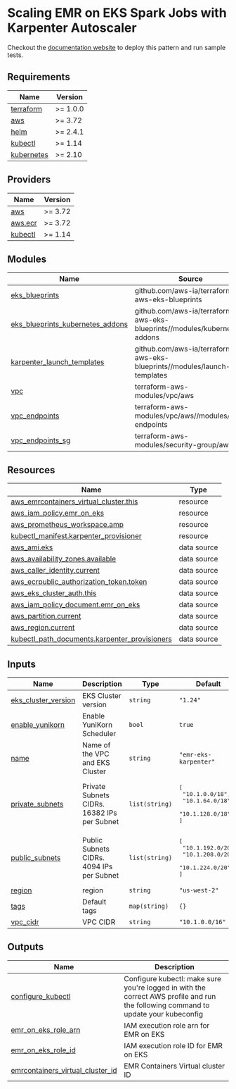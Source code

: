 # Scaling EMR on EKS Spark Jobs with Karpenter Autoscaler
Checkout the [documentation website](https://awslabs.github.io/data-on-eks/docs/amazon-emr-on-eks/emr-eks-karpenter) to deploy this pattern and run sample tests.

<!-- BEGINNING OF PRE-COMMIT-TERRAFORM DOCS HOOK -->
## Requirements

| Name | Version |
|------|---------|
| <a name="requirement_terraform"></a> [terraform](#requirement\_terraform) | >= 1.0.0 |
| <a name="requirement_aws"></a> [aws](#requirement\_aws) | >= 3.72 |
| <a name="requirement_helm"></a> [helm](#requirement\_helm) | >= 2.4.1 |
| <a name="requirement_kubectl"></a> [kubectl](#requirement\_kubectl) | >= 1.14 |
| <a name="requirement_kubernetes"></a> [kubernetes](#requirement\_kubernetes) | >= 2.10 |

## Providers

| Name | Version |
|------|---------|
| <a name="provider_aws"></a> [aws](#provider\_aws) | >= 3.72 |
| <a name="provider_aws.ecr"></a> [aws.ecr](#provider\_aws.ecr) | >= 3.72 |
| <a name="provider_kubectl"></a> [kubectl](#provider\_kubectl) | >= 1.14 |

## Modules

| Name | Source | Version |
|------|--------|---------|
| <a name="module_eks_blueprints"></a> [eks\_blueprints](#module\_eks\_blueprints) | github.com/aws-ia/terraform-aws-eks-blueprints | v4.19.0 |
| <a name="module_eks_blueprints_kubernetes_addons"></a> [eks\_blueprints\_kubernetes\_addons](#module\_eks\_blueprints\_kubernetes\_addons) | github.com/aws-ia/terraform-aws-eks-blueprints//modules/kubernetes-addons | v4.19.0 |
| <a name="module_karpenter_launch_templates"></a> [karpenter\_launch\_templates](#module\_karpenter\_launch\_templates) | github.com/aws-ia/terraform-aws-eks-blueprints//modules/launch-templates | v4.15.0 |
| <a name="module_vpc"></a> [vpc](#module\_vpc) | terraform-aws-modules/vpc/aws | ~> 3.0 |
| <a name="module_vpc_endpoints"></a> [vpc\_endpoints](#module\_vpc\_endpoints) | terraform-aws-modules/vpc/aws//modules/vpc-endpoints | ~> 3.0 |
| <a name="module_vpc_endpoints_sg"></a> [vpc\_endpoints\_sg](#module\_vpc\_endpoints\_sg) | terraform-aws-modules/security-group/aws | ~> 4.0 |

## Resources

| Name | Type |
|------|------|
| [aws_emrcontainers_virtual_cluster.this](https://registry.terraform.io/providers/hashicorp/aws/latest/docs/resources/emrcontainers_virtual_cluster) | resource |
| [aws_iam_policy.emr_on_eks](https://registry.terraform.io/providers/hashicorp/aws/latest/docs/resources/iam_policy) | resource |
| [aws_prometheus_workspace.amp](https://registry.terraform.io/providers/hashicorp/aws/latest/docs/resources/prometheus_workspace) | resource |
| [kubectl_manifest.karpenter_provisioner](https://registry.terraform.io/providers/gavinbunney/kubectl/latest/docs/resources/manifest) | resource |
| [aws_ami.eks](https://registry.terraform.io/providers/hashicorp/aws/latest/docs/data-sources/ami) | data source |
| [aws_availability_zones.available](https://registry.terraform.io/providers/hashicorp/aws/latest/docs/data-sources/availability_zones) | data source |
| [aws_caller_identity.current](https://registry.terraform.io/providers/hashicorp/aws/latest/docs/data-sources/caller_identity) | data source |
| [aws_ecrpublic_authorization_token.token](https://registry.terraform.io/providers/hashicorp/aws/latest/docs/data-sources/ecrpublic_authorization_token) | data source |
| [aws_eks_cluster_auth.this](https://registry.terraform.io/providers/hashicorp/aws/latest/docs/data-sources/eks_cluster_auth) | data source |
| [aws_iam_policy_document.emr_on_eks](https://registry.terraform.io/providers/hashicorp/aws/latest/docs/data-sources/iam_policy_document) | data source |
| [aws_partition.current](https://registry.terraform.io/providers/hashicorp/aws/latest/docs/data-sources/partition) | data source |
| [aws_region.current](https://registry.terraform.io/providers/hashicorp/aws/latest/docs/data-sources/region) | data source |
| [kubectl_path_documents.karpenter_provisioners](https://registry.terraform.io/providers/gavinbunney/kubectl/latest/docs/data-sources/path_documents) | data source |

## Inputs

| Name | Description | Type | Default | Required |
|------|-------------|------|---------|:--------:|
| <a name="input_eks_cluster_version"></a> [eks\_cluster\_version](#input\_eks\_cluster\_version) | EKS Cluster version | `string` | `"1.24"` | no |
| <a name="input_enable_yunikorn"></a> [enable\_yunikorn](#input\_enable\_yunikorn) | Enable YuniKorn Scheduler | `bool` | `true` | no |
| <a name="input_name"></a> [name](#input\_name) | Name of the VPC and EKS Cluster | `string` | `"emr-eks-karpenter"` | no |
| <a name="input_private_subnets"></a> [private\_subnets](#input\_private\_subnets) | Private Subnets CIDRs. 16382 IPs per Subnet | `list(string)` | <pre>[<br>  "10.1.0.0/18",<br>  "10.1.64.0/18",<br>  "10.1.128.0/18"<br>]</pre> | no |
| <a name="input_public_subnets"></a> [public\_subnets](#input\_public\_subnets) | Public Subnets CIDRs. 4094 IPs per Subnet | `list(string)` | <pre>[<br>  "10.1.192.0/20",<br>  "10.1.208.0/20",<br>  "10.1.224.0/20"<br>]</pre> | no |
| <a name="input_region"></a> [region](#input\_region) | region | `string` | `"us-west-2"` | no |
| <a name="input_tags"></a> [tags](#input\_tags) | Default tags | `map(string)` | `{}` | no |
| <a name="input_vpc_cidr"></a> [vpc\_cidr](#input\_vpc\_cidr) | VPC CIDR | `string` | `"10.1.0.0/16"` | no |

## Outputs

| Name | Description |
|------|-------------|
| <a name="output_configure_kubectl"></a> [configure\_kubectl](#output\_configure\_kubectl) | Configure kubectl: make sure you're logged in with the correct AWS profile and run the following command to update your kubeconfig |
| <a name="output_emr_on_eks_role_arn"></a> [emr\_on\_eks\_role\_arn](#output\_emr\_on\_eks\_role\_arn) | IAM execution role arn for EMR on EKS |
| <a name="output_emr_on_eks_role_id"></a> [emr\_on\_eks\_role\_id](#output\_emr\_on\_eks\_role\_id) | IAM execution role ID for EMR on EKS |
| <a name="output_emrcontainers_virtual_cluster_id"></a> [emrcontainers\_virtual\_cluster\_id](#output\_emrcontainers\_virtual\_cluster\_id) | EMR Containers Virtual cluster ID |
<!-- END OF PRE-COMMIT-TERRAFORM DOCS HOOK -->
